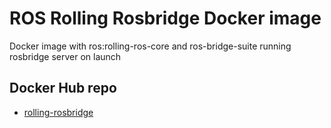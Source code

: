 # ROS Rolling Rosbridge Docker image
Docker image with ros:rolling-ros-core and ros-bridge-suite running rosbridge server on launch

## Docker Hub repo
- [rolling-rosbridge](https://hub.docker.com/repository/docker/joaquingimenez1/rolling-rosbridge)
